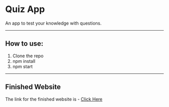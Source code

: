 # Quiz App
An app to test your knowledge with questions.

---

## How to use:
1. Clone the repo
1. npm install
1. npm start

---

## Finished Website
The link for the finished website is - [Click Here](https://react-quiz-app-project2.netlify.app/)
